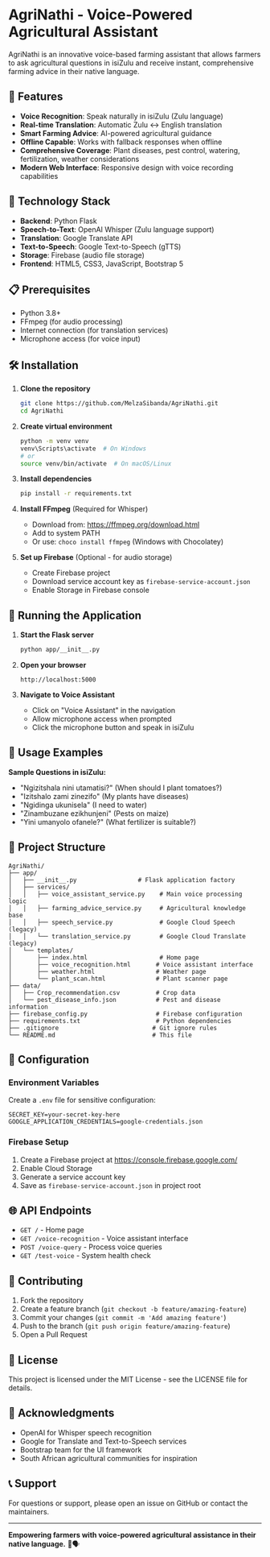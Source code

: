 # AgriNathi - Voice-Powered Agricultural Assistant

AgriNathi is an innovative voice-based farming assistant that allows farmers to ask agricultural questions in isiZulu and receive instant, comprehensive farming advice in their native language.

## 🌟 Features

- **Voice Recognition**: Speak naturally in isiZulu (Zulu language)
- **Real-time Translation**: Automatic Zulu ↔ English translation
- **Smart Farming Advice**: AI-powered agricultural guidance
- **Offline Capable**: Works with fallback responses when offline
- **Comprehensive Coverage**: Plant diseases, pest control, watering, fertilization, weather considerations
- **Modern Web Interface**: Responsive design with voice recording capabilities

## 🚀 Technology Stack

- **Backend**: Python Flask
- **Speech-to-Text**: OpenAI Whisper (Zulu language support)
- **Translation**: Google Translate API
- **Text-to-Speech**: Google Text-to-Speech (gTTS)
- **Storage**: Firebase (audio file storage)
- **Frontend**: HTML5, CSS3, JavaScript, Bootstrap 5

## 📋 Prerequisites

- Python 3.8+
- FFmpeg (for audio processing)
- Internet connection (for translation services)
- Microphone access (for voice input)

## 🛠️ Installation

1. **Clone the repository**
   ```bash
   git clone https://github.com/MelzaSibanda/AgriNathi.git
   cd AgriNathi
   ```

2. **Create virtual environment**
   ```bash
   python -m venv venv
   venv\Scripts\activate  # On Windows
   # or
   source venv/bin/activate  # On macOS/Linux
   ```

3. **Install dependencies**
   ```bash
   pip install -r requirements.txt
   ```

4. **Install FFmpeg** (Required for Whisper)
   - Download from: https://ffmpeg.org/download.html
   - Add to system PATH
   - Or use: `choco install ffmpeg` (Windows with Chocolatey)

5. **Set up Firebase** (Optional - for audio storage)
   - Create Firebase project
   - Download service account key as `firebase-service-account.json`
   - Enable Storage in Firebase console

## 🚀 Running the Application

1. **Start the Flask server**
   ```bash
   python app/__init__.py
   ```

2. **Open your browser**
   ```
   http://localhost:5000
   ```

3. **Navigate to Voice Assistant**
   - Click on "Voice Assistant" in the navigation
   - Allow microphone access when prompted
   - Click the microphone button and speak in isiZulu

## 🎯 Usage Examples

**Sample Questions in isiZulu:**
- "Ngizitshala nini utamatisi?" (When should I plant tomatoes?)
- "Izitshalo zami zinezifo" (My plants have diseases)
- "Ngidinga ukunisela" (I need to water)
- "Zinambuzane ezikhunjeni" (Pests on maize)
- "Yini umanyolo ofanele?" (What fertilizer is suitable?)

## 📁 Project Structure

```
AgriNathi/
├── app/
│   ├── __init__.py                 # Flask application factory
│   ├── services/
│   │   ├── voice_assistant_service.py    # Main voice processing logic
│   │   ├── farming_advice_service.py     # Agricultural knowledge base
│   │   ├── speech_service.py             # Google Cloud Speech (legacy)
│   │   └── translation_service.py        # Google Cloud Translate (legacy)
│   └── templates/
│       ├── index.html                    # Home page
│       ├── voice_recognition.html       # Voice assistant interface
│       ├── weather.html                 # Weather page
│       └── plant_scan.html              # Plant scanner page
├── data/
│   ├── Crop_recommendation.csv          # Crop data
│   └── pest_disease_info.json           # Pest and disease information
├── firebase_config.py                   # Firebase configuration
├── requirements.txt                     # Python dependencies
├── .gitignore                          # Git ignore rules
└── README.md                           # This file
```

## 🔧 Configuration

### Environment Variables
Create a `.env` file for sensitive configuration:
```
SECRET_KEY=your-secret-key-here
GOOGLE_APPLICATION_CREDENTIALS=google-credentials.json
```

### Firebase Setup
1. Create a Firebase project at https://console.firebase.google.com/
2. Enable Cloud Storage
3. Generate a service account key
4. Save as `firebase-service-account.json` in project root

## 🌐 API Endpoints

- `GET /` - Home page
- `GET /voice-recognition` - Voice assistant interface
- `POST /voice-query` - Process voice queries
- `GET /test-voice` - System health check

## 🤝 Contributing

1. Fork the repository
2. Create a feature branch (`git checkout -b feature/amazing-feature`)
3. Commit your changes (`git commit -m 'Add amazing feature'`)
4. Push to the branch (`git push origin feature/amazing-feature`)
5. Open a Pull Request

## 📝 License

This project is licensed under the MIT License - see the LICENSE file for details.

## 🙏 Acknowledgments

- OpenAI for Whisper speech recognition
- Google for Translate and Text-to-Speech services
- Bootstrap team for the UI framework
- South African agricultural communities for inspiration

## 📞 Support

For questions or support, please open an issue on GitHub or contact the maintainers.

---

**Empowering farmers with voice-powered agricultural assistance in their native language.** 🌱🗣️